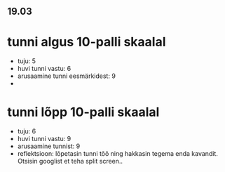 ## 19.03

# tunni algus 10-palli skaalal

-   tuju: 5
-   huvi tunni vastu: 6
-   arusaamine tunni eesmärkidest: 9
-

# tunni lõpp 10-palli skaalal

-   tuju: 6
-   huvi tunni vastu: 9
-   arusaamine tunnist: 9
-   reflektsioon: lõpetasin tunni tõõ ning hakkasin tegema enda kavandit. Otsisin googlist et teha split screen..
